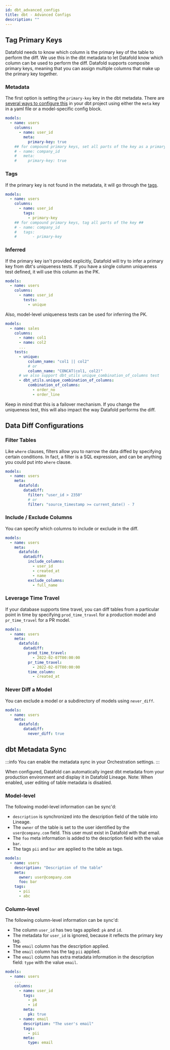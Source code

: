 ```yaml
---
id: dbt_advanced_configs
title: dbt - Advanced Configs
description: ""
---
```

## Tag Primary Keys

Datafold needs to know which column is the primary key of the table to perform the diff. We use this in the dbt metadata to let Datafold know which column can be used to perform the diff. Datafold supports composite primary keys, meaning that you can assign multiple columns that make up the primary key together.

### Metadata

The first option is setting the `primary-key` key in the dbt metadata. There are [several ways to configure this](https://docs.getdbt.com/reference/resource-configs/meta) in your dbt project using either the `meta` key in a yaml file or a model-specific config block.

```yaml
models:
  - name: users
    columns:
      - name: user_id
        meta:
          primary-key: true
    ## for compound primary keys, set all parts of the key as a primary-key ##
    # - name: company_id
    #   meta:
    #     primary-key: true      
```

### Tags

If the primary key is not found in the metadata, it will go through the [tags](https://docs.getdbt.com/reference/resource-properties/tags).

```yaml
models:
  - name: users
    columns:
      - name: user_id
        tags:
          - primary-key
    ## for compound primary keys, tag all parts of the key ##
    # - name: company_id
    #   tags:
    #       - primary-key
```

### Inferred

If the primary key isn't provided explicitly, Datafold will try to infer a primary key from dbt's uniqueness tests. If you have a single column uniqueness test defined, it will use this column as the PK.

```yaml
models:
  - name: users
    columns:
      - name: user_id
        tests:
          - unique
```

Also, model-level uniqueness tests can be used for inferring the PK.

```yaml
models:
  - name: sales
    columns:
      - name: col1
      - name: col2
      ...
    tests:
      - unique:
          column_name: "col1 || col2"
          # or
          column_name: "CONCAT(col1, col2)"
      # we also support dbt_utils unique_combination_of_columns test
      - dbt_utils.unique_combination_of_columns:
          combination_of_columns:
            - order_no
            - order_line
```

Keep in mind that this is a failover mechanism. If you change the uniqueness test, this will also impact the way Datafold performs the diff.

## Data Diff Configurations

### Filter Tables
Like `where` clauses, filters allow you to narrow the data diffed by specifying certain conditions. In fact, a filter is a SQL expression, and can be anything you could put into `where` clause.

```yaml
models:
  - name: users
    meta:
      datafold:
        datadiff:
          filter: "user_id > 2350"
          # or
          filter: "source_timestamp >= current_date() - 7
```

### Include / Exclude Columns
You can specify which columns to include or exclude in the diff.

```yaml
models:
  - name: users
    meta:
      datafold:
        datadiff:
          include_columns:
            - user_id
            - created_at
            - name
          exclude_columns:
            - full_name
```
### Leverage Time Travel
If your database supports time travel, you can diff tables from a particular point in time by specifying `prod_time_travel` for a production model and  `pr_time_travel` for a PR model.               

```yaml
models:
  - name: users
    meta:
      datafold:
        datadiff:
          prod_time_travel:
            - 2022-02-07T00:00:00
          pr_time_travel:
            - 2022-02-07T00:00:00
          time_column:
            - created_at
```
### Never Diff a Model
You can exclude a model or a subdirectory of models using `never_diff`.

```yaml
models:
  - name: users
    meta:
      datafold:
        datadiff:
          never_diff: true
```


## dbt Metadata Sync

:::info
You can enable the metadata sync in your Orchestration settings.
:::

When configured, Datafold can automatically ingest dbt metadata from your production environment and display it in Datafold Lineage. Note: When enabled, user editing of table metadata is disabled.

### Model-level

The following model-level information can be sync'd:
* `description` is synchronized into the description field of the table into Lineage.
* The `owner` of the table is set to the user identified by the `user@company.com` field. This user must exist in Datafold with that email.
* The `foo` meta information is added to the description field with the value `bar`.
* The tags `pii` and `bar` are applied to the table as tags.

```yaml
models:
  - name: users
    description: "Description of the table"
    meta:
      owner: user@company.com
      foo: bar
    tags:
      - pii
      - abc
```

### Column-level

The following column-level information can be sync'd:
* The column `user_id` has two tags applied: `pk` and `id`.
* The metadata for `user_id` is ignored, because it reflects the primary key tag.
* The `email` column has the description applied.
* The `email` column has the tag `pii` applied.
* The `email` column has extra metadata information in the description field: `type` with the value `email`.

```yaml
models:
  - name: users
    ...
    columns:
      - name: user_id
        tags:
          - pk
          - id
        meta:
          pk: true
      - name: email
        description: "The user's email"
        tags:
          - pii
        meta:
          type: email
```
